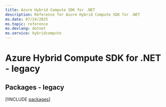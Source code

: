 ```yaml
---
title: Azure Hybrid Compute SDK for .NET
description: Reference for Azure Hybrid Compute SDK for .NET
ms.date: 07/24/2025
ms.topic: reference
ms.devlang: dotnet
ms.service: hybridcompute
---
```

# Azure Hybrid Compute SDK for .NET - legacy
## Packages - legacy
[!INCLUDE [packages](hybrid-compute-index.md)]